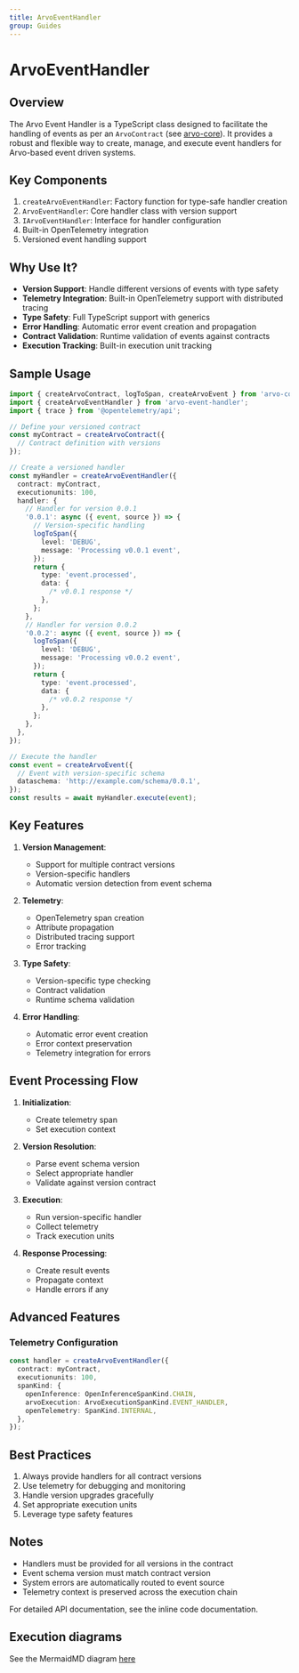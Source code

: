 ```yaml
---
title: ArvoEventHandler
group: Guides
---
```


# ArvoEventHandler

## Overview

The Arvo Event Handler is a TypeScript class designed to facilitate the handling of events as per an `ArvoContract` (see [arvo-core](https://saadahmad123.github.io/arvo-core/documents/ArvoContract.html)). It provides a robust and flexible way to create, manage, and execute event handlers for Arvo-based event driven systems.

## Key Components

1. `createArvoEventHandler`: Factory function for type-safe handler creation
2. `ArvoEventHandler`: Core handler class with version support
3. `IArvoEventHandler`: Interface for handler configuration
4. Built-in OpenTelemetry integration
5. Versioned event handling support

## Why Use It?

- **Version Support**: Handle different versions of events with type safety
- **Telemetry Integration**: Built-in OpenTelemetry support with distributed tracing
- **Type Safety**: Full TypeScript support with generics
- **Error Handling**: Automatic error event creation and propagation
- **Contract Validation**: Runtime validation of events against contracts
- **Execution Tracking**: Built-in execution unit tracking

## Sample Usage

```typescript
import { createArvoContract, logToSpan, createArvoEvent } from 'arvo-core';
import { createArvoEventHandler } from 'arvo-event-handler';
import { trace } from '@opentelemetry/api';

// Define your versioned contract
const myContract = createArvoContract({
  // Contract definition with versions
});

// Create a versioned handler
const myHandler = createArvoEventHandler({
  contract: myContract,
  executionunits: 100,
  handler: {
    // Handler for version 0.0.1
    '0.0.1': async ({ event, source }) => {
      // Version-specific handling
      logToSpan({
        level: 'DEBUG',
        message: 'Processing v0.0.1 event',
      });
      return {
        type: 'event.processed',
        data: {
          /* v0.0.1 response */
        },
      };
    },
    // Handler for version 0.0.2
    '0.0.2': async ({ event, source }) => {
      logToSpan({
        level: 'DEBUG',
        message: 'Processing v0.0.2 event',
      });
      return {
        type: 'event.processed',
        data: {
          /* v0.0.2 response */
        },
      };
    },
  },
});

// Execute the handler
const event = createArvoEvent({
  // Event with version-specific schema
  dataschema: 'http://example.com/schema/0.0.1',
});
const results = await myHandler.execute(event);
```

## Key Features

1. **Version Management**:

   - Support for multiple contract versions
   - Version-specific handlers
   - Automatic version detection from event schema

2. **Telemetry**:

   - OpenTelemetry span creation
   - Attribute propagation
   - Distributed tracing support
   - Error tracking

3. **Type Safety**:

   - Version-specific type checking
   - Contract validation
   - Runtime schema validation

4. **Error Handling**:
   - Automatic error event creation
   - Error context preservation
   - Telemetry integration for errors

## Event Processing Flow

1. **Initialization**:

   - Create telemetry span
   - Set execution context

2. **Version Resolution**:

   - Parse event schema version
   - Select appropriate handler
   - Validate against version contract

3. **Execution**:

   - Run version-specific handler
   - Collect telemetry
   - Track execution units

4. **Response Processing**:
   - Create result events
   - Propagate context
   - Handle errors if any

## Advanced Features

### Telemetry Configuration

```typescript
const handler = createArvoEventHandler({
  contract: myContract,
  executionunits: 100,
  spanKind: {
    openInference: OpenInferenceSpanKind.CHAIN,
    arvoExecution: ArvoExecutionSpanKind.EVENT_HANDLER,
    openTelemetry: SpanKind.INTERNAL,
  },
});
```

## Best Practices

1. Always provide handlers for all contract versions
2. Use telemetry for debugging and monitoring
3. Handle version upgrades gracefully
4. Set appropriate execution units
5. Leverage type safety features

## Notes

- Handlers must be provided for all versions in the contract
- Event schema version must match contract version
- System errors are automatically routed to event source
- Telemetry context is preserved across the execution chain

For detailed API documentation, see the inline code documentation.

## Execution diagrams

See the MermaidMD diagram [here](https://github.com/SaadAhmad123/arvo-event-handler/tree/main/src/ArvoEventHandler/ExecutionDiagrams.md)
